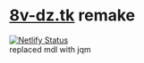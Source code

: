 # [8v-dz.tk](https://github.com/8-v/8v) remake

[![Netlify Status](https://api.netlify.com/api/v1/badges/1fb5a416-98df-4429-b384-e7964a52408d/deploy-status)](https://app.netlify.com/sites/hopeful-carson-e28ecb/deploys)  
replaced mdl with jqm
